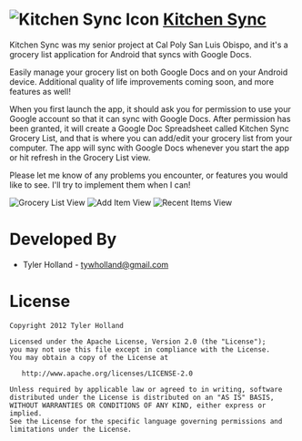 ![Kitchen Sync Icon][2]
[Kitchen Sync][1]
=================

Kitchen Sync was my senior project at Cal Poly San Luis Obispo, and it's a grocery list application for Android that syncs with Google Docs.

Easily manage your grocery list on both Google Docs and on your Android device. Additional quality of life improvements coming soon, and more features as well!

When you first launch the app, it should ask you for permission to use your Google account so that it can sync with Google Docs. After permission has been granted, it will create a Google Doc Spreadsheet called Kitchen Sync Grocery List, and that is where you can add/edit your grocery list from your computer. The app will sync with Google Docs whenever you start the app or hit refresh in the Grocery List view.

Please let me know of any problems you encounter, or features you would like to see. I'll try to implement them when I can!

![Grocery List View][3] ![Add Item View][4] ![Recent Items View][5]


Developed By
============

* Tyler Holland - <tywholland@gmail.com>



License
=======

    Copyright 2012 Tyler Holland

    Licensed under the Apache License, Version 2.0 (the "License");
    you may not use this file except in compliance with the License.
    You may obtain a copy of the License at

       http://www.apache.org/licenses/LICENSE-2.0

    Unless required by applicable law or agreed to in writing, software
    distributed under the License is distributed on an "AS IS" BASIS,
    WITHOUT WARRANTIES OR CONDITIONS OF ANY KIND, either express or implied.
    See the License for the specific language governing permissions and
    limitations under the License.





 [1]: https://play.google.com/store/apps/details?id=com.hollanddev.kitchensync&feature=more_from_developer#?t=W251bGwsMSwxLDEwMiwiY29tLmhvbGxhbmRkZXYua2l0Y2hlbnN5bmMiXQ..
 [2]: https://lh4.ggpht.com/PPGuEBNfpRCloARBLyTQdmT_z8-OZk7UwPgWq-0DUIyXT-svTPWBS0NqvIXsKAWJS5M=w124
 [3]: https://lh3.ggpht.com/HbrAPJEc69WoX8jZh1bV-ehqbmuuSN2lLWyKWKY0LsLsxFKZXv9E3AtANHdQCYMRdg
 [4]: https://lh3.ggpht.com/D6HGZBwQl6BaAZV4Z62HVaq6HC2OsGCi2zxXy0b1AZMTPtgcz1QvTHpieNmMVTljuOw
 [5]: https://lh3.ggpht.com/CN_sJwfQTv4oOfsZiXDNdBD5I5aHLDh6eHG7PcIx4qhY0tC26c1DPYSOCxrapQNuX1Y